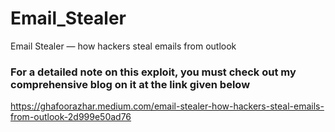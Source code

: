 # Email_Stealer
Email Stealer — how hackers steal emails from outlook

### For a detailed note on this exploit, you must check out my comprehensive blog on it at the link given below
https://ghafoorazhar.medium.com/email-stealer-how-hackers-steal-emails-from-outlook-2d999e50ad76
